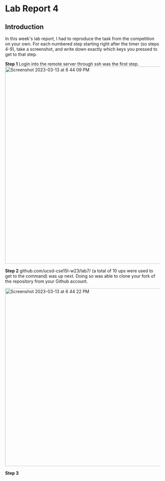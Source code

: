 # Lab Report 4

## Introduction
In this week's lab report, I had to reproduce the task from the competition on your own. For each numbered step starting right after the timer (so steps 4-9), take a screenshot, and write down exactly which keys you pressed to get to that step.

**Step 1**
Login into the remote server through ssh was the first step.
<img width="640" alt="Screenshot 2023-03-13 at 6 44 09 PM" src="https://user-images.githubusercontent.com/122570747/224873017-3da02603-a7df-4cfb-a9c6-a57d71b10b13.png">

**Step 2**
<up> <up> <up> <up> <up> <up> <up> <up> <up> <up> <Enter> github.com/ucsd-cse15l-w23/lab7/ (a total of 10 ups were used    to get to the command) was up next. Doing so was able to clone your fork of the repository from your Github account.
  
<img width="577" alt="Screenshot 2023-03-13 at 6 44 22 PM" src="https://user-images.githubusercontent.com/122570747/224875051-2c4927b5-0217-48a7-8a77-b6066e02c440.png">

**Step 3** 
  
